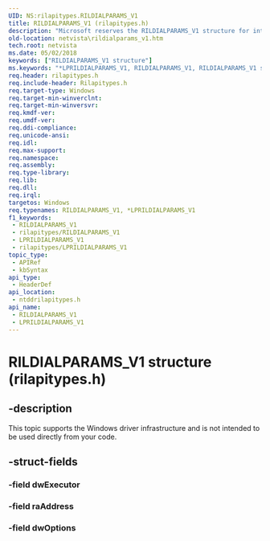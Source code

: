 ```yaml
---
UID: NS:rilapitypes.RILDIALPARAMS_V1
title: RILDIALPARAMS_V1 (rilapitypes.h)
description: "Microsoft reserves the RILDIALPARAMS_V1 structure for internal use only. Don't use this structure in your code."
old-location: netvista\rildialparams_v1.htm
tech.root: netvista
ms.date: 05/02/2018
keywords: ["RILDIALPARAMS_V1 structure"]
ms.keywords: "*LPRILDIALPARAMS_V1, RILDIALPARAMS_V1, RILDIALPARAMS_V1 structure [Network Drivers Starting with Windows Vista], netvista.rildialparams_v1, ntddrilapitypes/RILDIALPARAMS_V1"
req.header: rilapitypes.h
req.include-header: Rilapitypes.h
req.target-type: Windows
req.target-min-winverclnt: 
req.target-min-winversvr: 
req.kmdf-ver: 
req.umdf-ver: 
req.ddi-compliance: 
req.unicode-ansi: 
req.idl: 
req.max-support: 
req.namespace: 
req.assembly: 
req.type-library: 
req.lib: 
req.dll: 
req.irql: 
targetos: Windows
req.typenames: RILDIALPARAMS_V1, *LPRILDIALPARAMS_V1
f1_keywords:
 - RILDIALPARAMS_V1
 - rilapitypes/RILDIALPARAMS_V1
 - LPRILDIALPARAMS_V1
 - rilapitypes/LPRILDIALPARAMS_V1
topic_type:
 - APIRef
 - kbSyntax
api_type:
 - HeaderDef
api_location:
 - ntddrilapitypes.h
api_name:
 - RILDIALPARAMS_V1
 - LPRILDIALPARAMS_V1
---
```


# RILDIALPARAMS_V1 structure (rilapitypes.h)


## -description

This topic supports the Windows driver infrastructure and is not intended to be used directly from your code.

## -struct-fields

### -field dwExecutor

### -field raAddress

### -field dwOptions

